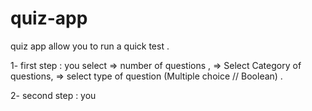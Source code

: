 # quiz-app

quiz app allow you to  run a quick test .

1- first step : you select 
    => number of questions ,
    => Select Category  of questions,
    => select type  of question (Multiple choice // Boolean) .

2- second step : you 
